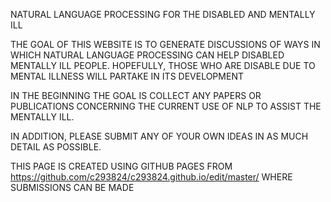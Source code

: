 NATURAL LANGUAGE PROCESSING FOR THE DISABLED AND MENTALLY ILL

THE GOAL OF THIS WEBSITE IS TO GENERATE DISCUSSIONS OF WAYS IN WHICH NATURAL LANGUAGE PROCESSING CAN HELP DISABLED MENTALLY ILL PEOPLE.  HOPEFULLY, THOSE WHO ARE DISABLE DUE TO MENTAL ILLNESS WILL PARTAKE IN ITS DEVELOPMENT

IN THE BEGINNING THE GOAL IS COLLECT ANY PAPERS OR PUBLICATIONS CONCERNING THE CURRENT USE OF NLP TO ASSIST THE MENTALLY ILL.  

IN ADDITION, PLEASE SUBMIT ANY OF YOUR OWN IDEAS IN AS MUCH DETAIL AS POSSIBLE.

THIS PAGE IS CREATED USING GITHUB PAGES FROM https://github.com/c293824/c293824.github.io/edit/master/ WHERE SUBMISSIONS CAN BE MADE
